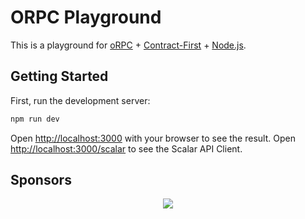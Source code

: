 # ORPC Playground

This is a playground for [oRPC](https://orpc.unnoq.com) + [Contract-First](https://orpc.unnoq.com/docs/contract-first/define-contract) + [Node.js](https://nodejs.org).

## Getting Started

First, run the development server:

```bash
npm run dev
```

Open [http://localhost:3000](http://localhost:3000) with your browser to see the result.
Open [http://localhost:3000/scalar](http://localhost:3000/scalar) to see the Scalar API Client.

## Sponsors

<p align="center">
  <a href="https://cdn.jsdelivr.net/gh/unnoq/unnoq/sponsors.svg">
    <img src='https://cdn.jsdelivr.net/gh/unnoq/unnoq/sponsors.svg'/>
  </a>
</p>
